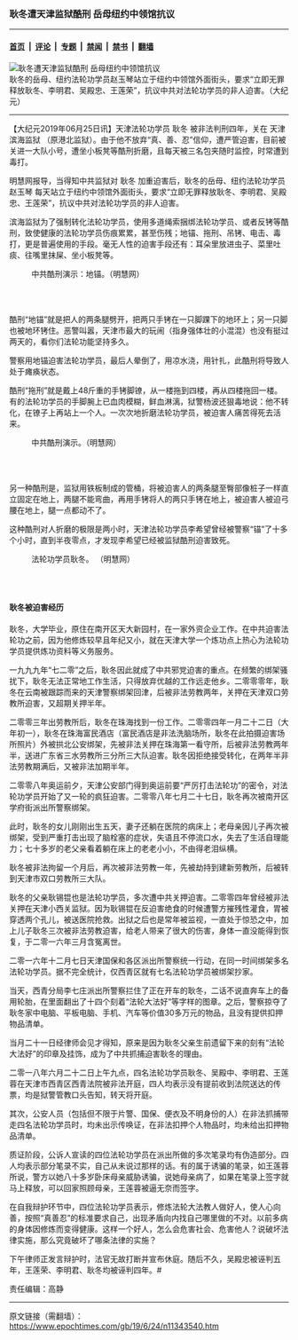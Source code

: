 ### 耿冬遭天津监狱酷刑 岳母纽约中领馆抗议

---

#### [首页](../../../..?n11343540) &nbsp;|&nbsp; [评论](../../../../../epoch-comment?n11343540) &nbsp;|&nbsp; [专题](../../../../../epoch-special?n11343540) &nbsp;|&nbsp; [禁闻](../../../../../epoch-news?n11343540) &nbsp;|&nbsp; [禁书](../../../../../books?n11343540) &nbsp;|&nbsp; [翻墙](https://github.com/gfw-breaker/nogfw/blob/master/README.md?n11343540)


<div><img alt="耿冬遭天津监狱酷刑 岳母纽约中领馆抗议" class="attachment-djy_600_400 size-djy_600_400 wp-post-image" src="https://i.epochtimes.com/assets/uploads/2019/06/2019-6-23-203931-1-600x400.jpg"/>
<div class="caption">
 耿冬的岳母、纽约法轮功学员赵玉琴站立于纽约中领馆外面街头，要求“立即无罪释放耿冬、李明君、吴殿忠、王莲荣”，抗议中共对法轮功学员的非人迫害。（大纪元）
</div></div><hr/><div class="post_content" id="artbody" itemprop="articleBody">
 <!-- article content begin -->
 <p>
  【大纪元2019年06月25日讯】天津法轮功学员
  <ok href="https://www.epochtimes.com/gb/tag/%E8%80%BF%E5%86%AC.html">
   耿冬
  </ok>
  被非法判刑四年，关在
  <ok href="https://www.epochtimes.com/gb/tag/%E5%A4%A9%E6%B4%A5%E6%BB%A8%E6%B5%B7%E7%9B%91%E7%8B%B1.html">
   天津滨海监狱
  </ok>
  （原港北监狱）。由于他不放弃“真、善、忍”信仰，遭严管迫害，目前被关进一大队小号，遭坐小板凳等酷刑折磨，且每天被三名包夹随时监控，时常遭到毒打。
 </p>
 <p>
  明慧网报导，当得知中共监狱对
  <ok href="https://www.epochtimes.com/gb/tag/%E8%80%BF%E5%86%AC.html">
   耿冬
  </ok>
  加重迫害后，耿冬的岳母、纽约法轮功学员
  <ok href="https://www.epochtimes.com/gb/tag/%E8%B5%B5%E7%8E%89%E7%90%B4.html">
   赵玉琴
  </ok>
  每天站立于纽约中领馆外面街头，要求“立即无罪释放耿冬、李明君、吴殿忠、王莲荣”，抗议中共对法轮功学员的非人迫害。
 </p>
 <p>
  滨海监狱为了强制转化法轮功学员，使用多道绳索捆绑法轮功学员、或者反铐等酷刑，致使健康的法轮功学员伤痕累累，甚至伤残；地锚、拖刑、吊铐、电击、毒打，更是普遍使用的手段。毫无人性的迫害手段还有：耳朵里放进虫子、菜里吐痰、往嘴里抹屎、坐小板凳等。
 </p>
 <figure aria-describedby="caption-attachment-11343597" class="wp-caption aligncenter" id="attachment_11343597" style="width: 341px">
  <ok href="https://i.epochtimes.com/assets/uploads/2019/06/2019-6-23-203931-4-ss.jpg" target="_blank">
   <img alt="" class="wp-image-11343597" src="https://i.epochtimes.com/assets/uploads/2019/06/2019-6-23-203931-4-ss.jpg"/>
  </ok>
  <br/><figcaption class="wp-caption-text" id="caption-attachment-11343597">
   中共酷刑演示：地锚。（明慧网）
  </figcaption><br/>
 </figure><br/>
 <p>
  酷刑“地锚”就是把人的两条腿劈开，把两只手铐在一只脚踝下的地环上；另一只脚也被地环铐住。恶警叫嚣，天津市最大的玩闹（指身强体壮的小混混）也没有挺过两天的，看你们法轮功能坚持多久。
 </p>
 <p>
  警察用地锚迫害法轮功学员，最后人晕倒了，用凉水浇，用针扎，此酷刑将导致人处于瘫痪状态。
 </p>
 <p>
  酷刑“拖刑”就是戴上48斤重的手铐脚镣，从一楼拖到四楼，再从四楼拖回一楼。有的法轮功学员的手脚腕上已血肉模糊，鲜血淋漓，狱警杨波还狠毒地说：他不转化，在镣子上再站上一个人。一次次地折磨法轮功学员，被迫害人痛苦得死去活来。
 </p>
 <figure aria-describedby="caption-attachment-11343600" class="wp-caption aligncenter" id="attachment_11343600" style="width: 341px">
  <ok href="https://i.epochtimes.com/assets/uploads/2019/06/2019-6-23-203931-5.jpg" target="_blank">
   <img alt="" class="wp-image-11343600" src="https://i.epochtimes.com/assets/uploads/2019/06/2019-6-23-203931-5.jpg"/>
  </ok>
  <br/><figcaption class="wp-caption-text" id="caption-attachment-11343600">
   中共酷刑演示。（明慧网）
  </figcaption><br/>
 </figure><br/>
 <p>
  另一种酷刑是，监狱用铁板制成的管桶，将被迫害人的两条腿至臀部像桩子一样直立固定在地上，两腿不能弯曲，再用手铐将人的两只手铐在地上，被迫害人被迫弓腰在地上，腿一点都动不了。
 </p>
 <p>
  这种酷刑对人折磨的极限是两小时，天津法轮功学员李希望曾经被警察“锚”了十多个小时，直到半夜零点，才发现李希望已经被监狱酷刑迫害致死。
 </p>
 <figure aria-describedby="caption-attachment-11343594" class="wp-caption aligncenter" id="attachment_11343594" style="width: 241px">
  <ok href="https://i.epochtimes.com/assets/uploads/2019/06/2019-6-23-203931-0.jpg" target="_blank">
   <img alt="" class="size-full wp-image-11343594" src="https://i.epochtimes.com/assets/uploads/2019/06/2019-6-23-203931-0.jpg"/>
  </ok>
  <br/><figcaption class="wp-caption-text" id="caption-attachment-11343594">
   法轮功学员耿冬。 （明慧网）
  </figcaption><br/>
 </figure><br/>
 <h4>
  耿冬被迫害经历
 </h4>
 <p>
  耿冬，大学毕业，原住在南开区天大新园村，在一家外资企业工作。在中共迫害法轮功之前，因为他修炼较早且年纪又小，就在天津大学一个炼功点上热心为法轮功学员提供炼功资料等义务服务。
 </p>
 <p>
  一九九九年“七二零”之后，耿冬因此就成了中共邪党迫害的重点。在频繁的绑架骚扰下，耿冬无法正常地工作生活，只得放弃优越的工作远走他乡。二零零零年，耿冬在云南被跟踪而来的天津警察绑架回津，后被非法劳教两年，关押在天津双口劳教所迫害，又超期关押半年。
 </p>
 <p>
  二零零三年出劳教所后，耿冬在珠海找到一份工作。二零零四年一月二十二日（大年初一），耿冬在珠海富民酒店（富民酒店是非法洗脑场所，耿冬在此拍摄迫害场所照片）外被拱北公安绑架，先被非法关押在珠海第一看守所，后被非法劳教两年半，送进广东省三水劳教所三分所三大队迫害。耿冬因拒绝接受转化，在两年半非法劳教期满后，又被非法加期半年。
 </p>
 <p>
  二零零八年奥运前夕，天津公安部门得到奥运前要“严厉打击法轮功”的密令，对法轮功学员开始了又一轮的疯狂迫害。二零零八年七月二十七日，耿冬再次被南开区学府街派出所警察绑架。
 </p>
 <p>
  此时，耿冬的女儿刚刚出生五天，妻子还躺在医院的病床上；老母亲因儿子再次被绑架，受到严重打击出现了脑栓塞的症状，失语且不停流口水，失去了生活自理能力；七十多岁的老父亲看着躺在床上的老老小小，不由得老泪纵横。
 </p>
 <p>
  耿冬被非法拘留一个月后，再次被非法劳教一年，先被劫持到建新劳教所，后被转到天津市双口劳教所三大队。
 </p>
 <p>
  耿冬的父亲耿锡锟也是法轮功学员，多次遭中共关押迫害。二零零四年曾经被非法关押在天津小西关监狱。因为耿锡锟在反迫害绝食的时候遭警方摧残性灌食，胃被穿透两个孔儿，被送医院抢救。出狱之后也是常年被监视，一直处于惊恐之中，加上儿子耿冬三次被非法劳教迫害，给老人带来了很大的伤害，身体一直没能得到恢复，于二零一六年三月含冤离世。
 </p>
 <p>
  二零一六年十二月七日天津国保和各区派出所警察统一行动，在同一时间绑架多名法轮功学员。据不完全统计，仅西青区就有七名法轮功学员被绑架抄家。
 </p>
 <p>
  当天，西青分局李七庄派出所警察拦住了正在开车的耿冬，二话不说直奔车上的备用轮胎，在里面翻出了十四个刻着“法轮大法好”等字样的图章。之后，警察掠夺了耿冬家中电脑、平板电脑、手机、汽车等价值30多万元的物品，且没有提供扣押物品清单。
 </p>
 <p>
  当月二十一日经律师会见才得知，原来是因为耿冬父亲生前遗留下来的刻有“法轮大法好”的印章及挂饰，成为了中共抓捕迫害耿冬的理由。
 </p>
 <p>
  二零一八年六月二十二日上午九点，四名法轮功学员耿冬、吴殿中、李明君、王莲蓉在天津市西青区西青法院被非法开庭，四人均表示没有提前收到法院送达的传票，均是狱警管教口头告知，转天将开庭。
 </p>
 <p>
  其次，公安人员（包括但不限于片警、国保、便衣及不明身份的人）在非法抓捕带走四名法轮功学员时，均未出示传唤证，在非法扣押个人物品时，均未给出扣押物品清单。
 </p>
 <p>
  质证阶段，公诉人宣读的四位法轮功学员在派出所做的多次笔录均有伪造部分。四人均表示部分笔录不实，自己从未说过那样的话。有的属于诱骗的笔录，如王莲蓉所说，警方以她八十多岁卧床母亲威胁诱骗，说她母亲病了，如果在笔录上签字就马上释放，可以回家照顾母亲，王莲蓉被逼无奈而签字。
 </p>
 <p>
  在自我辩护环节中，四位法轮功学员表示，修炼法轮大法教人做好人，使人心向善，按照“真善忍”的标准要求自己，出现矛盾向内找自己哪里做的不对。以前多病的身体因修炼而变得健康。这样一个好人，怎么会危害社会、危害他人？说破坏法律实施，那么究竟破坏了哪条法律的实施？
 </p>
 <p>
  下午律师正发言辩护时，法官无故打断并宣布休庭。随后不久，吴殿忠被诬判五年，王莲荣、李明君、耿冬均被诬判四年。#
 </p>
 <p>
  责任编辑：高静
 </p>
 <!-- article content end -->
 <div id="below_article_ad">
 </div>
</div>


---

原文链接（需翻墙）：https://www.epochtimes.com/gb/19/6/24/n11343540.htm